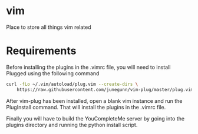 # vim
Place to store all things vim related

Requirements
============

Before installing the plugins in the .vimrc file, you will need to install Plugged using the following command

```bash
curl -fLo ~/.vim/autoload/plug.vim --create-dirs \
    https://raw.githubusercontent.com/junegunn/vim-plug/master/plug.vim
```

After vim-plug has been installed, open a blank vim instance and run the PlugInstall command. That will install the plugins in the .vimrc file.

Finally you will have to build the YouCompleteMe server by going into the plugins directory and running the python install script.

